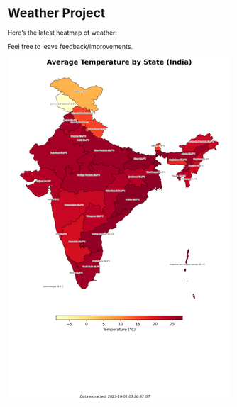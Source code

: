 # Weather Project

Here’s the latest heatmap of weather:

Feel free to leave feedback/improvements.

![India Heatmap](docs/assets/india_heatmap.png?v=DC50AF)
